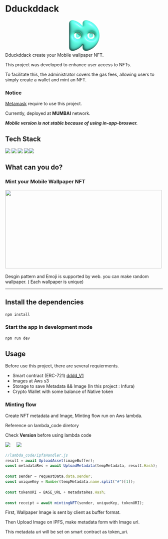 # Dduckddack

<div align="center">
<a href="https://dduckddack.org">
<img src="public/dddd.png" width="100" height="100">
</a>

<br/>
</div>
Dduckddack create your Mobile wallpaper NFT.

This project was developed to enhance user access to NFTs.

To facilitate this, the administrator covers the gas fees, allowing users to simply create a wallet and mint an NFT.

### Notice

[Metamask](https://metamask.io/) require to use this project.

Currently, deployed at **MUMBAI** network.

**_Mobile version is not stable because of using in-app-broswer._**

## Tech Stack

<img src="https://img.shields.io/badge/Vue-%234FC08D?style=for-the-badge&logo=vuedotjs&logoColor=white"> <img src="https://img.shields.io/badge/Quasar-%23050A14?style=for-the-badge&logo=quasar&logoColor=white"> <img src="https://img.shields.io/badge/solidity-%23363636?style=for-the-badge&logo=solidity&logoColor=white"> <img src="https://img.shields.io/badge/Aws%20Lambda-%23FF9900?style=for-the-badge&logo=awslambda&logoColor=white
"><img src="https://img.shields.io/badge/Lambda-%23FF9900?style=for-the-badge&logo=awslambda&logoColor=white">

## What can you do?

### Mint your Mobile Wallpaper NFT

<img src="https://github.com/jumyeong33/dduckddack/assets/57386602/cd999461-0628-4baa-9e5b-f9e3576ce157" width="500" height="250">

Desgin pattern and Emoji is supported by web. you can make random wallpaper. ( Each wallpaper is unique)

---

## Install the dependencies

```bash
npm install
```

### Start the app in development mode

```bash
npm run dev
```

## Usage

Before use this project, there are several requierments.

- Smart contract (ERC-721) [dddd_V1](https://github.com/jumyeong33/dddd_contract)
- Images at Aws s3
- Storage to save Metadata && Image (In this project : Infura)
- Crypto Wallet with some balance of Native token

### Minting flow

Create NFT metadata and Image, Minting flow run on Aws lambda.

Reference on lambda_code diretory

Check **Version** before using lambda code

<img src="https://img.shields.io/badge/Node-v18.18.0-blue?style=for-the-badge"> &nbsp; &nbsp; <img src="https://img.shields.io/badge/Web3-%5E1.9.0-blue?style=for-the-badge">

```javascript
//lambda_code/ipfsHandler.js
result = await UploadAsset(imageBuffer);
const metadataRes = await UploadMetadata(tempMetadata, result.Hash);

const sender = requestData.data.sender;
const uniqueKey = Number(tempMetadata.name.split("#")[1]);

const tokenURI = BASE_URL + metadataRes.Hash;

const receipt = await mintingNFT(sender, uniqueKey, tokenURI);
```

First, Wallpaper Image is sent by client as buffer format.

Then Upload Image on IPFS, make metadata form with Image url.

This metadata uri will be set on smart contract as token_uri.
